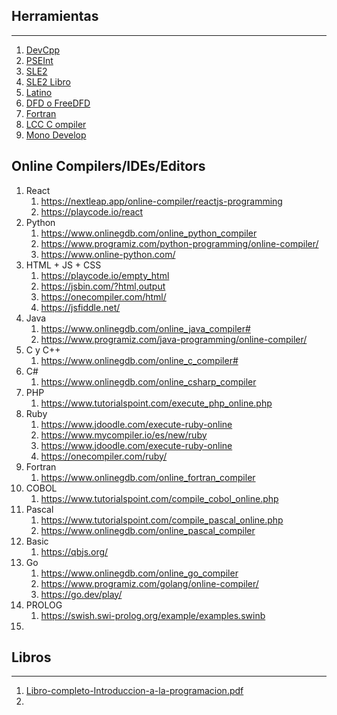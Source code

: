 ## Herramientas
---

1. [DevCpp](https://sourceforge.net/projects/orwelldevcpp/files/Portable%20Releases/Dev-Cpp%205.11%20TDM-GCC%20x64%204.9.2%20Portable.7z/download)
2. [PSEInt](https://pseint.sourceforge.net/index.php?page=descargas.php&os=w32)
3. [SLE2](http://www.cnc.una.py/sl/setup.exe)
4. [SLE2 Libro](https://www.cnc.una.py/sl/libro-sl.pdf)
5. [Latino](https://github.com/MelvinG24/Latino/releases/download/v1.4.1/Latino-1.4.1-Win.exe)
6. [DFD o FreeDFD](https://storage.googleapis.com/google-code-archive-downloads/v2/code.google.com/freedfd/FreeDFD-1.1.zip)
7. [Fortran](http://www.equation.com/servlet/equation.cmd?fa=fortran)
8. [LCC C ompiler](https://lcc-win32.services.net/)
9. [Mono Develop](https://www.mono-project.com/download/stable/#download-win)

## Online Compilers/IDEs/Editors

1. React
   1. https://nextleap.app/online-compiler/reactjs-programming
   2. https://playcode.io/react
2. Python
   1. https://www.onlinegdb.com/online_python_compiler
   2. https://www.programiz.com/python-programming/online-compiler/
   3. https://www.online-python.com/
3. HTML + JS + CSS
   1. https://playcode.io/empty_html
   2. https://jsbin.com/?html,output
   3. https://onecompiler.com/html/
   4. https://jsfiddle.net/
4. Java
   1. https://www.onlinegdb.com/online_java_compiler#
   2. https://www.programiz.com/java-programming/online-compiler/
5. C y C++
   1. https://www.onlinegdb.com/online_c_compiler#
6. C#
   1. https://www.onlinegdb.com/online_csharp_compiler
7. PHP
   1. https://www.tutorialspoint.com/execute_php_online.php
8. Ruby
   1. https://www.jdoodle.com/execute-ruby-online
   2. https://www.mycompiler.io/es/new/ruby
   3. https://www.jdoodle.com/execute-ruby-online
   4. https://onecompiler.com/ruby/
9.  Fortran
    1.  https://www.onlinegdb.com/online_fortran_compiler
10. COBOL
    1.  https://www.tutorialspoint.com/compile_cobol_online.php
11. Pascal
    1.  https://www.tutorialspoint.com/compile_pascal_online.php
    2.  https://www.onlinegdb.com/online_pascal_compiler
12. Basic
    1.  https://qbjs.org/
13. Go
    1.  https://www.onlinegdb.com/online_go_compiler
    2.  https://www.programiz.com/golang/online-compiler/
    3.  https://go.dev/play/
14. PROLOG
    1.  https://swish.swi-prolog.org/example/examples.swinb
15. 

## Libros
---
1. [Libro-completo-Introduccion-a-la-programacion.pdf](https://www.uv.mx/personal/pmartinez/files/2021/03/Libro-completo-Introduccion-a-la-programacion.pdf)
2. 